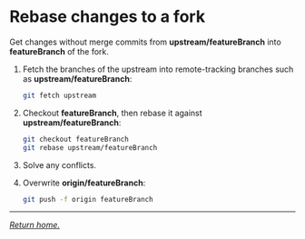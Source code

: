 # Rebase changes to a fork

Get changes without merge commits from **upstream/featureBranch** into **featureBranch** of the fork.

1. Fetch the branches of the upstream into remote-tracking branches such as **upstream/featureBranch**:

    ```bash
    git fetch upstream
    ```

2. Checkout **featureBranch**, then rebase it against **upstream/featureBranch**:

    ```bash
    git checkout featureBranch
    git rebase upstream/featureBranch
    ```

3. Solve any conflicts.

4. Overwrite **origin/featureBranch**:

    ```bash
    git push -f origin featureBranch
    ```

***

*[Return home.](../README.md)*
